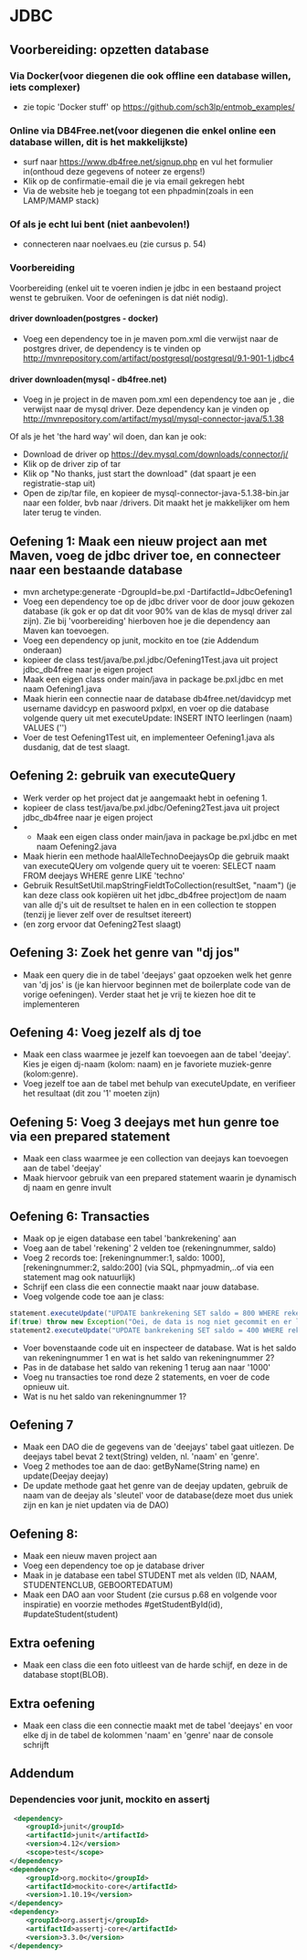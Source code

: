 # JDBC

## Voorbereiding: opzetten database
### Via Docker(voor diegenen die ook offline een database willen, iets complexer)
- zie topic 'Docker stuff' op https://github.com/sch3lp/entmob_examples/

### Online via DB4Free.net(voor diegenen die enkel online een database willen, dit is het makkelijkste)
- surf naar https://www.db4free.net/signup.php en vul het formulier in(onthoud deze gegevens of noteer ze ergens!)
- Klik op de confirmatie-email die je via email gekregen hebt
- Via de website heb je toegang tot een phpadmin(zoals in een LAMP/MAMP stack)

### Of als je echt lui bent (niet aanbevolen!)
- connecteren naar noelvaes.eu (zie cursus p. 54)
### Voorbereiding
Voorbereiding (enkel uit te voeren indien je jdbc in een bestaand project wenst te gebruiken. Voor de oefeningen is dat niét nodig).
#### driver downloaden(postgres - docker)
- Voeg een dependency toe in je maven pom.xml die verwijst naar de postgres driver, de dependency is te vinden op http://mvnrepository.com/artifact/postgresql/postgresql/9.1-901-1.jdbc4

#### driver downloaden(mysql - db4free.net)
- Voeg in je project in de maven pom.xml een dependency toe aan je <dependencies>, die verwijst naar de mysql driver. Deze dependency kan je vinden op http://mvnrepository.com/artifact/mysql/mysql-connector-java/5.1.38

Of als je het 'the hard way' wil doen, dan kan je ook:
- Download de driver op https://dev.mysql.com/downloads/connector/j/
- Klik op de driver zip of tar
- Klik op "No thanks, just start the download" (dat spaart je een registratie-stap uit)
- Open de zip/tar file, en kopieer de mysql-connector-java-5.1.38-bin.jar naar een folder, bvb naar <USERNAME>/drivers. Dit maakt het je makkelijker om hem later terug te vinden.

## Oefening 1: Maak een nieuw project aan met Maven, voeg de jdbc driver toe, en connecteer naar een bestaande database
- mvn archetype:generate -DgroupId=be.pxl -DartifactId=JdbcOefening1
- Voeg een dependency toe op de jdbc driver voor de door jouw gekozen database (ik gok er op dat dit voor 90% van de klas de mysql driver zal zijn). Zie bij 'voorbereiding' hierboven hoe je die dependency aan Maven kan toevoegen.
- Voeg een dependency op junit, mockito en toe (zie Addendum onderaan)
- kopieer de class test/java/be.pxl.jdbc/Oefening1Test.java uit project jdbc_db4free naar je eigen project
- Maak een eigen class onder main/java in package be.pxl.jdbc en met naam Oefening1.java
- Maak hierin een connectie naar de database db4free.net/davidcyp met username davidcyp en paswoord pxlpxl, en voer op die database volgende query uit met executeUpdate: INSERT INTO leerlingen (naam) VALUES ('<UWNAAMHIER>')
- Voer de test Oefening1Test uit, en implementeer Oefening1.java als dusdanig, dat de test slaagt.

## Oefening 2: gebruik van executeQuery
- Werk verder op het project dat je aangemaakt hebt in oefening 1.
- kopieer de class test/java/be.pxl.jdbc/Oefening2Test.java uit project jdbc_db4free naar je eigen project
- - Maak een eigen class onder main/java in package be.pxl.jdbc en met naam Oefening2.java
- Maak hierin een methode haalAlleTechnoDeejaysOp die gebruik maakt van executeQUery om volgende query uit te voeren: SELECT naam FROM deejays WHERE genre LIKE 'techno'
- Gebruik ResultSetUtil.mapStringFieldtToCollection(resultSet, "naam") (je kan deze class ook kopiëren uit het jdbc_db4free project)om de naam van alle dj's uit de resultset te halen en in een collection te stoppen (tenzij je liever zelf over de resultset itereert)
- (en zorg ervoor dat Oefening2Test slaagt)

## Oefening 3: Zoek het genre van "dj jos" 
- Maak een query die in de tabel 'deejays' gaat opzoeken welk het genre van 'dj jos' is (je kan hiervoor beginnen met de boilerplate code van de vorige oefeningen). Verder staat het je vrij te kiezen hoe dit te implementeren

## Oefening 4: Voeg jezelf als dj toe
- Maak een class waarmee je jezelf kan toevoegen aan de tabel 'deejay'. Kies je eigen dj-naam (kolom: naam) en je favoriete muziek-genre (kolom:genre).
- Voeg jezelf toe aan de tabel met behulp van executeUpdate, en verifieer het resultaat (dit zou '1' moeten zijn)

## Oefening 5: Voeg 3 deejays met hun genre toe via een prepared statement
- Maak een class waarmee je een collection van deejays kan toevoegen aan de tabel 'deejay'
- Maak hiervoor gebruik van een prepared statement waarin je dynamisch dj naam en genre invult

## Oefening 6: Transacties
- Maak op je eigen database een tabel 'bankrekening' aan
- Voeg aan de tabel 'rekening' 2 velden toe (rekeningnummer, saldo)
- Voeg 2 records toe: [rekeningnummer:1, saldo: 1000],[rekeningnummer:2, saldo:200] (via SQL, phpmyadmin,..of via een statement mag ook natuurlijk)
- Schrijf een class die een connectie maakt naar jouw database.
- Voeg volgende code toe aan je class:
```java
statement.executeUpdate("UPDATE bankrekening SET saldo = 800 WHERE rekeningnummer = 1");
if(true) throw new Exception("Oei, de data is nog niet gecommit en er loopt iets fout");
statement2.executeUpdate("UPDATE bankrekening SET saldo = 400 WHERE rekeningnummer = 2");
```
- Voer bovenstaande code uit en inspecteer de database. Wat is het saldo van rekeningnummer 1 en wat is het saldo van rekeningnummer 2?
- Pas in de database het saldo van rekening 1 terug aan naar '1000'
- Voeg nu transacties toe rond deze 2 statements, en voer de code opnieuw uit.
- Wat is nu het saldo van rekeningnummer 1?

## Oefening 7
- Maak een DAO die de gegevens van de 'deejays' tabel gaat uitlezen. De deejays tabel bevat 2 text(String) velden, nl. 'naam' en 'genre'. 
- Voeg 2 methodes toe aan de dao: getByName(String name) en update(Deejay deejay)
- De update methode gaat het genre van de deejay updaten, gebruik de naam van de deejay als 'sleutel' voor de database(deze moet dus uniek zijn en kan je niet updaten via de DAO)

## Oefening 8:
- Maak een nieuw maven project aan
- Voeg een dependency toe op je database driver
- Maak in je database een tabel STUDENT met als velden (ID, NAAM, STUDENTENCLUB, GEBOORTEDATUM)
- Maak een DAO aan voor Student (zie cursus p.68 en volgende voor inspiratie) en voorzie methodes #getStudentById(id), #updateStudent(student)

## Extra oefening
- Maak een class die een foto uitleest van de harde schijf, en deze in de database stopt(BLOB).

## Extra oefening
- Maak een class die een connectie maakt met de tabel 'deejays' en voor elke dj in de tabel de kolommen 'naam' en 'genre' naar de console schrijft

## Addendum
### Dependencies voor junit, mockito en assertj
```xml
 <dependency>
    <groupId>junit</groupId>
    <artifactId>junit</artifactId>
    <version>4.12</version>
    <scope>test</scope>
</dependency>
<dependency>
    <groupId>org.mockito</groupId>
    <artifactId>mockito-core</artifactId>
    <version>1.10.19</version>
</dependency>
<dependency>
    <groupId>org.assertj</groupId>
    <artifactId>assertj-core</artifactId>
    <version>3.3.0</version>
</dependency>
```
